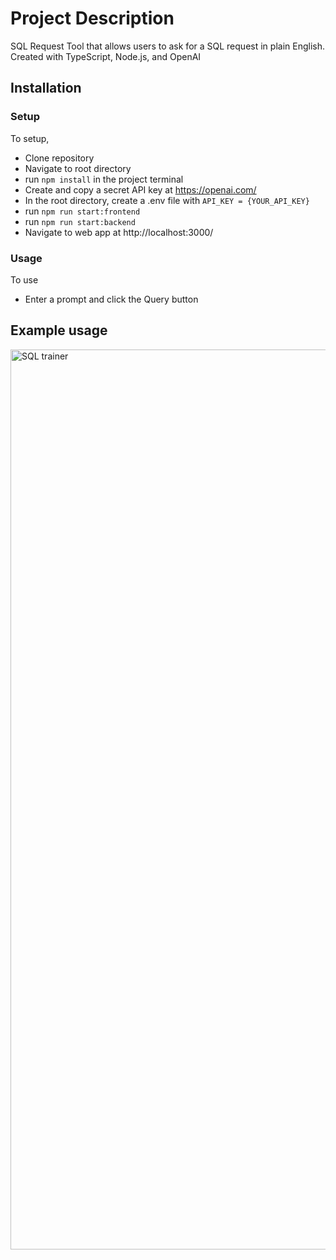 # Project Description

SQL Request Tool that allows users to ask for a SQL request in plain English. Created with TypeScript, Node.js, and OpenAI

## Installation

### Setup
To setup, 
- Clone repository
- Navigate to root directory
- run ```npm install``` in the project terminal
- Create and copy a secret API key at https://openai.com/
- In the root directory, create a .env file with ```API_KEY = {YOUR_API_KEY}```
- run ```npm run start:frontend```
- run ```npm run start:backend```
- Navigate to web app at http://localhost:3000/

### Usage
To use
- Enter a prompt and click the Query button


## Example usage

<img width="1440" alt="SQL trainer" src="https://github.com/dcheung11/openai-sql-trainer/assets/75181299/10ba5822-ccb1-4be6-bb3b-f543fe804b8b">





